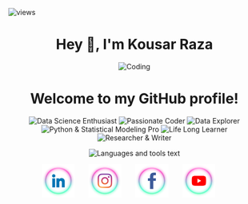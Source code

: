 <!-- Profile View Counter-->
<p  align="left"> <img src="https://komarev.com/ghpvc/?username=kousarraza&label=Profile%20views&style=circle&color=blue" alt="views"/>
<!-- Counter End --></p>
<h1 align="center">Hey 👋, I'm Kousar Raza</h1>
<!-- Animated Hacker image -->
<p align="center"> <img  alt="Coding" width="400" src="https://media.tenor.com/rePDfDWO3XoAAAAd/hacking.gif"></p>


<h1 align="center">Welcome to my GitHub profile!</h1>
<p align="center">

 <img src="https://img.shields.io/badge/Data%20Science%20Enthusiast-💻👨‍💻-blue" alt="Data Science Enthusiast">
 <img src="https://img.shields.io/badge/Passionate%20Coder-👩‍💻-purple" alt="Passionate Coder">
 <img src="https://img.shields.io/badge/Data%20Explporer-📈-orange" alt="Data Explorer">
 <img src="https://img.shields.io/badge/Python%20&%20Statistical%20Modeling%20Pro-🐍-green" alt="Python & Statistical Modeling Pro">
 <img src="https://img.shields.io/badge/Life%20Long%20Learner-🌱-yellow" alt="Life Long Learner">
  <img src="https://img.shields.io/badge/Researcher%20&%20Writer-📚-red" alt="Researcher & Writer">
</p>


<p align="center"><img height="65" alt="Languages and tools text" src="https://github.com/DataOpsEnthusiast/DataOpsEnthusiast/blob/main/Assets/Images/Social_Icons.svg"/></p>

<p align="center"> <a href="https://www.linkedin.com/in/kousarraza110/"><img width="66px" alt="In" title="LinkedIn" src="https://github.com/DataOpsEnthusiast/DataOpsEnthusiast/blob/main/Assets/Social_Icons/in.png"/></a>
  &#8287;&#8287;&#8287;&#8287;&#8287; 
  <a href="https://www.instagram.com/razakousar110/"><img width="66px" alt="Ig" title="Instagram" src="https://github.com/DataOpsEnthusiast/DataOpsEnthusiast/blob/main/Assets/Social_Icons/ig.png"/></a>
  &#8287;&#8287;&#8287;&#8287;&#8287;
    <a href="https://web.facebook.com/RaXa.Kousar110"><img width="66px" alt="Fb" title="Facebook" src="https://github.com/DataOpsEnthusiast/DataOpsEnthusiast/blob/main/Assets/Social_Icons/fb.png"/></a>
  &#8287;&#8287;&#8287;&#8287;&#8287;
  <a href="https://www.youtube.com/channel/UCPz6tDmaaSONeO-jAmIlaNw" ><img width="66px" alt="Yt" title="Youtube" src="https://github.com/DataOpsEnthusiast/DataOpsEnthusiast/blob/main/Assets/Social_Icons/Youtube.png"/></a>
  &#8287;&#8287;&#8287;&#8287;&#8287;
  </p>



